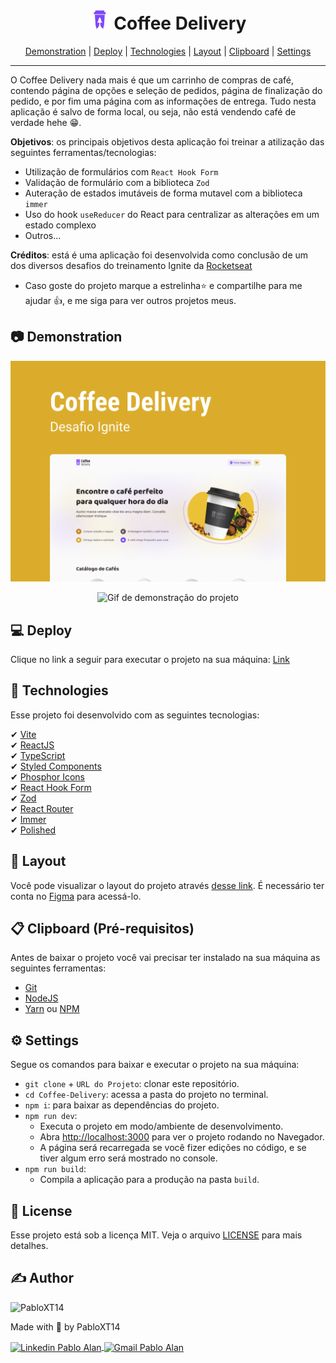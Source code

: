 <h1 align="center">
    <img alt="Logo Ignite" title="Logo Ignite" src="./.github/images/logo-coffee-delivery.png" />
    Coffee Delivery
</h1>

<p align="center">
 <a href="#-demonstration">Demonstration</a> |
 <a href="#-deploy">Deploy</a> |
 <a href="#-technologies">Technologies</a> |
 <a href="#-layout">Layout</a> |
 <a href="#-clipboard-pré-requisitos">Clipboard</a> |
 <a href="#-settings">Settings</a>
</p>

---

O Coffee Delivery nada mais é que um carrinho de compras de café, contendo página de opções e seleção de pedidos, página de finalização do pedido, e por fim uma página com as informações de entrega. Tudo nesta aplicação é salvo de forma local, ou seja, não está vendendo café de verdade hehe 😁.

**Objetivos**: os principais objetivos desta aplicação foi treinar a atilização das seguintes ferramentas/tecnologias: 
  - Utilização de formulários com `React Hook Form`
  - Validação de formulário com a biblioteca `Zod`
  - Auteração de estados imutáveis de forma mutavel com a biblioteca `immer`
  - Uso do hook `useReducer` do React para centralizar as alterações em um estado complexo
  - Outros...

**Créditos**: está é uma aplicação foi desenvolvida como conclusão de um dos diversos desafios do treinamento Ignite da [Rocketseat](http://rocketseat.com.br/)

* Caso goste do projeto marque a estrelinha⭐ e compartilhe para me ajudar 👍, e me siga para ver outros projetos meus.

## 📷 Demonstration
<p align="center">
    <img alt="Capa do projeto" title="Capa do projeto" src="./.github/images/cover.png" />
</p>
<p align="center">
    <img
        alt="Gif de demonstração do projeto" 
        title="Gif de demonstração do projeto" 
        src="./.github/images/ignite_timer-demonstration.gif" 
    />
</p>


## 💻 Deploy

Clique no link a seguir para executar o projeto na sua máquina: <a target="_blank" href="https://coffee-delivery-topaz.vercel.app/">Link</a>


## 🚀 Technologies

Esse projeto foi desenvolvido com as seguintes tecnologias:

✔ [Vite](https://vitejs.dev/)
<br/>
✔ [ReactJS](https://reactjs.org/)
<br/>
✔ [TypeScript](https://www.typescriptlang.org/)
<br/>
✔ [Styled Components](https://styled-components.com/docs)
<br/>
✔ [Phosphor Icons](https://phosphoricons.com/)
<br/>
✔ [React Hook Form](https://react-hook-form.com/)
<br/>
✔ [Zod](https://github.com/colinhacks/zod)
<br/>
✔ [React Router](https://reactrouter.com/en/v6.3.0/getting-started/overview)
<br/>
✔ [Immer](https://github.com/immerjs/immer)
<br/>
✔ [Polished](https://polished.js.org/)
<br/>

## 🎨 Layout

Você pode visualizar o layout do projeto através [desse link](https://www.figma.com/file/5yT9ZzZmRQRS4yivGGB3pl/Coffee-Delivery/duplicate). É necessário ter conta no [Figma](https://www.figma.com/) para acessá-lo.

## 📋 Clipboard (Pré-requisitos)

Antes de baixar o projeto você vai precisar ter instalado na sua máquina as seguintes ferramentas:

* [Git](https://git-scm.com)
* [NodeJS](https://nodejs.org/en/)
* [Yarn](https://yarnpkg.com/) ou [NPM](https://www.npmjs.com/)


## ⚙ Settings

Segue os comandos para baixar e executar o projeto na sua máquina:

* `git clone` + `URL do Projeto`: clonar este repositório.
* `cd Coffee-Delivery`: acessa a pasta do projeto no terminal.
* `npm i`: para baixar as dependências do projeto.
* `npm run dev`: 
    - Executa o projeto em modo/ambiente de desenvolvimento.
    - Abra [http://localhost:3000](http://localhost:3000) para ver o projeto rodando no Navegador.
    - A página será recarregada se você fizer edições no código, e se tiver algum erro será mostrado no console.
* `npm run build`: 
    - Compila a aplicação para a produção na pasta `build`.


## 📝 License

Esse projeto está sob a licença MIT. Veja o arquivo [LICENSE](LICENSE) para mais detalhes.

## ✍ Author

<img alt="PabloXT14" title="PabloXT14" src="https://avatars.githubusercontent.com/u/71723595?s=400&u=f7a1ec0c2e1f7cd1acf79f61043dbc75b1079de6&v=4" width="100">
<p>
    Made with 💜 by PabloXT14
</p>
<p align="left">
    <a href="https://www.linkedin.com/in/pabloalan/" target="_blank">
        <img align="center" src="https://img.shields.io/badge/LinkedIn-%230077B5?style=for-the-badge&logo=linkedin&logoColor=white" alt="Linkedin Pablo Alan" />
    </a>
    <a href="mailto:pabloxt14@gmail.com" target="_blank">
        <img align="center" src="https://img.shields.io/badge/Gmail-FF0000?style=for-the-badge&logo=gmail&logoColor=white" alt="Gmail Pablo Alan" />
    </a>
</p>
